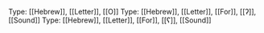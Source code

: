 Type: [[Hebrew]], [[Letter]], [[O]]
Type: [[Hebrew]], [[Letter]], [[For]], [[ʔ]], [[Sound]]
Type: [[Hebrew]], [[Letter]], [[For]], [[ʕ]], [[Sound]]